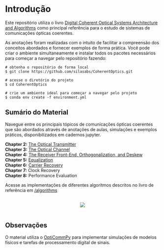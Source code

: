 # Introdução

Este repositório utiliza o livro [Digital
Coherent Optical Systems Architecture and Algorithms](https://www.amazon.com.br/Digital-Coherent-Optical-Systems-Architecture/dp/3030665402/ref=sr_1_1?__mk_pt_BR=%C3%85M%C3%85%C5%BD%C3%95%C3%91&crid=3CIEB4R4W6ZSS&keywords=Digital+Coherent+Optical+Systems+Architecture+and+Algorithms&qid=1707700545&sprefix=digital+coherent+optical+systems+architecture+and+algorithms%2Caps%2C159&sr=8-1&ufe=app_do%3Aamzn1.fos.25548f35-0de7-44b3-b28e-0f56f3f96147) como principal referência para o estudo de sistemas de comunicações ópticas coerentes.

As anotações foram realizadas com o intuito de facilitar a compreensão dos conceitos abordados e fornecer exemplos de forma prática. Você pode criar o ambiente simultaneamente e instalar todos os pacotes necessários para começar a navegar pelo repositório fazendo:

    # obtenha o repositório de forma local
    $ git clone https://github.com/silasabs/CoherentOptics.git
    
    # acesse o diretório do projeto
    $ cd CoherentOptics
    
    # crie um ambiente ideal para começar a navegar pelo projeto
    $ conda env create -f environment.yml

## Sumário do Material

Navegue entre os principais tópicos de comunicações ópticas coerentes que são abordados através de anotações de aulas, simulações e exemplos práticos, disponibilizados em cadernos jupyter.

**Chapter 2:** [The Optical Transmitter](https://github.com/silasabs/CoherentOptics/blob/main/Jupyter/Optical%20Transmitters.ipynb)\
**Chapter 3:** [The Optical Channel](https://github.com/silasabs/CoherentOptics/blob/main/Jupyter/Optical%20Channel.ipynb) \
**Chapter 4:** [The Receiver Front-End, Orthogonalization, and Deskew](https://github.com/silasabs/CoherentOptics/blob/main/Jupyter/Coherent%20Receiver%20Front-End.ipynb) \
**Chapter 5:** [Equalization](https://github.com/silasabs/CoherentOptics/blob/main/Jupyter/Equalization.ipynb) \
**Chapter 6:** [Carrier Recovery](https://github.com/silasabs/CoherentOptics/blob/main/Jupyter/Carrier%20Recovery.ipynb) \
**Chapter 7:** Clock Recovery \
**Chapter 8:** Performance Evaluation

Acesse as implementações de diferentes algoritmos descritos no livro de referência em [/algorithms](https://github.com/silasabs/CoherentOptics/tree/main/algorithms)

<br>
<center>
    <img src="https://i.postimg.cc/Wp7vYy2q/Screenshot-from-2024-04-18-22-07-49.png">
</center>
<br>

## Observações

O material utiliza o [OptiCommPy](https://github.com/edsonportosilva/OptiCommPy) para implementar simulações de modelos físicos e tarefas de processamento digital de sinais.
